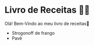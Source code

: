 # Livro de Receitas :man_cook:

Olá! Bem-Vindo ao meu livro de receitas:wave:

 - Strogonoff de frango
 - Pavê